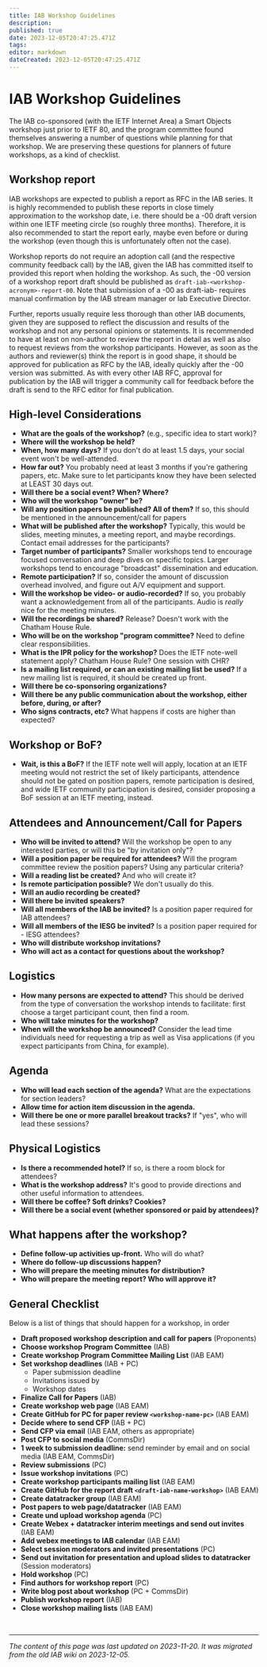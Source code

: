 ```yaml
---
title: IAB Workshop Guidelines
description: 
published: true
date: 2023-12-05T20:47:25.471Z
tags: 
editor: markdown
dateCreated: 2023-12-05T20:47:25.471Z
---
```


# IAB Workshop Guidelines

The IAB co-sponsored (with the IETF Internet Area) a Smart Objects workshop just prior to IETF 80, and the program committee found themselves answering a number of questions while planning for that workshop. We are preserving these questions for planners of future workshops, as a kind of checklist.

## Workshop report
IAB workshops are expected to publish a report as RFC in the IAB series. It is highly recommended to publish these reports in close timely approximation to the workshop date, i.e. there should be a -00 draft version within one IETF meeting circle (so roughly three months). Therefore, it is also recommended to start the report early, maybe even before or during the workshop (even though this is unfortunately often not the case).

Workshop reports do not require an adoption call (and the respective community feedback call) by the IAB, given the IAB has committed itself to provided this report when holding the workshop. As such, the -00 version of a workshop report draft should be published as `draft-iab-<workshop-acronym>-report-00`. Note that submission of a -00 as draft-iab- requires manual confirmation by the IAB stream manager or Iab Executive Director.

Further, reports usually require less thorough than other IAB documents, given they are supposed to reflect the discussion and results of the workshop and not any personal opinions or statements. It is recommended to have at least on non-author to review the report in detail as well as also to request reviews from the workshop participants. However, as soon as the authors and reviewer(s) think the report is in good shape, it should be approved for publication as RFC by the IAB, ideally quickly after the -00 version was submitted. As with every other IAB RFC, approval for publication by the IAB will trigger a community call for feedback before the draft is send to the RFC editor for final publication.

## High-level Considerations
- **What are the goals of the workshop?** (e.g., specific idea to start work)?
- **Where will the workshop be held?**
- **When, how many days?** If you don't do at least 1.5 days, your social event won't be well-attended.
- **How far out?** You probably need at least 3 months if you're gathering papers, etc. Make sure to let participants know they have been selected at LEAST 30 days out.
- **Will there be a social event? When? Where?**
- **Who will the workshop "owner" be?**
- **Will any position papers be published? All of them?** If so, this should be mentioned in the announcement/call for papers
- **What will be published after the workshop?** Typically, this would be slides, meeting minutes, a meeting report, and maybe recordings. Contact email addresses for the participants?
- **Target number of participants?** Smaller workshops tend to encourage focused conversation and deep dives on specific topics. Larger workshops tend to encourage "broadcast" dissemination and education.
- **Remote participation?** If so, consider the amount of discussion overhead involved, and figure out A/V equipment and support.
- **Will the workshop be video- or audio-recorded?** If so, you probably want a acknowledgement from all of the participants. Audio is *really* nice for the meeting minutes.
- **Will the recordings be shared?** Release? Doesn't work with the Chatham House Rule.
- **Who will be on the workshop "program committee?** Need to define clear responsibilities.
- **What is the IPR policy for the workshop?** Does the IETF note-well statement apply? Chatham House Rule? One session with CHR?
- **Is a mailing list required, or can an existing mailing list be used?** If a new mailing list is required, it should be created up front.
- **Will there be co-sponsoring organizations?**
- **Will there be any public communication about the workshop, either before, during, or after?**
- **Who signs contracts, etc?** What happens if costs are higher than expected?

## Workshop or BoF?
- **Wait, is this a BoF?** If the IETF note well will apply, location at an IETF meeting would not restrict the set of likely participants, attendence should not be gated on position papers, remote participation is desired, and wide IETF community participation is desired, consider proposing a BoF session at an IETF meeting, instead.

## Attendees and Announcement/Call for Papers
- **Who will be invited to attend?** Will the workshop be open to any interested parties, or will this be "by invitation only"?
- **Will a position paper be required for attendees?** Will the program committee review the position papers? Using any particular criteria?
- **Will a reading list be created?** And who will create it?
- **Is remote participation possible?** We don't usually do this.
- **Will an audio recording be created?**
- **Will there be invited speakers?**
- **Will all members of the IAB be invited?** Is a position paper required for IAB attendees?
- **Will all members of the IESG be invited?** Is a position paper required for - IESG attendees?
- **Who will distribute workshop invitations?**
- **Who will act as a contact for questions about the workshop?**

## Logistics
- **How many persons are expected to attend?** This should be derived from the type of conversation the workshop intends to facilitate: first choose a target participant count, then find a room.
- **Who will take minutes for the workshop?**
- **When will the workshop be announced?** Consider the lead time individuals need for requesting a trip as well as Visa applications (if you expect participants from China, for example).

## Agenda
- **Who will lead each section of the agenda?** What are the expectations for section leaders?
- **Allow time for action item discussion in the agenda.**
- **Will there be one or more parallel breakout tracks?** If "yes", who will lead these sessions?

## Physical Logistics
- **Is there a recommended hotel?** If so, is there a room block for attendees?
- **What is the workshop address?** It's good to provide directions and other useful information to attendees.
- **Will there be coffee? Soft drinks? Cookies?**
- **Will there be a social event (whether sponsored or paid by attendees)?**

## What happens after the workshop?
- **Define follow-up activities up-front.** Who will do what?
- **Where do follow-up discussions happen?**
- **Who will prepare the meeting minutes for distribution?**
- **Who will prepare the meeting report? Who will approve it?**

## General Checklist
Below is a list of things that should happen for a workshop, in order

- **Draft proposed workshop description and call for papers** (Proponents)
- **Choose workshop Program Committee** (IAB)
- **Create workshop Program Committee Mailing List** (IAB EAM)
- **Set workshop deadlines** (IAB + PC)
  - Paper submission deadline
  - Invitations issued by
  - Workshop dates
- **Finalize Call for Papers** (IAB)
- **Create workshop web page** (IAB EAM)
- **Create GitHub for PC for paper review `<workshop-name-pc>`** (IAB EAM)
- **Decide where to send CFP** (IAB + PC)
- **Send CFP via email** (IAB EAM, others as appropriate)
- **Post CFP to social media** (CommsDir)
- **1 week to submission deadline:** send reminder by email and on social media (IAB EAM, CommsDir)
- **Review submissions** (PC)
- **Issue workshop invitations** (PC)
- **Create workshop participants mailing list** (IAB EAM)
- **Create GitHub for the report draft `<draft-iab-name-workshop>`** (IAB EAM)
- **Create datatracker group** (IAB EAM)
- **Post papers to web page/datatracker** (IAB EAM)
- **Create und upload workshop agenda** (PC)
- **Create Webex + datatracker interim meetings and send out invites** (IAB EAM)
- **Add webex meetings to IAB calendar** (IAB EAM)
- **Select session moderators and invited presentations** (PC)
- **Send out invitation for presentation and upload slides to datatracker** (Session moderators)
- **Hold workshop** (PC)
- **Find authors for workshop report** (PC)
- **Write blog post about workshop** (PC + CommsDir)
- **Publish workshop report** (IAB)
- **Close workshop mailing lists** (IAB EAM)
  
&nbsp;
&nbsp;
&nbsp;

---

*The content of this page was last updated on 2023-11-20. It was migrated from the old IAB wiki on 2023-12-05.*